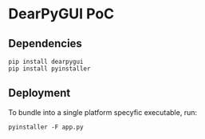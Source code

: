# DearPyGUI PoC

## Dependencies
    
    pip install dearpygui
    pip install pyinstaller

## Deployment
To bundle into a single platform specyfic executable, run:
    
    pyinstaller -F app.py





